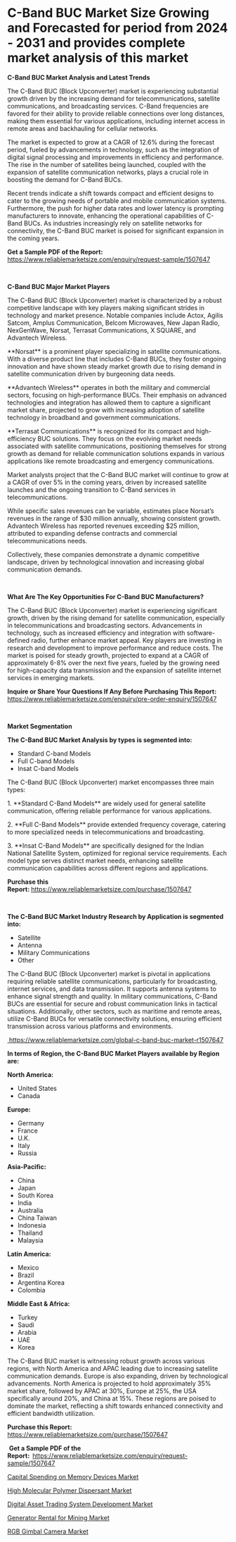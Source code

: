 <p><h1>C-Band BUC Market Size Growing and Forecasted for period from 2024 - 2031 and provides complete market analysis of this market</h1></p><p><strong>C-Band BUC Market Analysis and Latest Trends</strong></p>
<p><p>The C-Band BUC (Block Upconverter) market is experiencing substantial growth driven by the increasing demand for telecommunications, satellite communications, and broadcasting services. C-Band frequencies are favored for their ability to provide reliable connections over long distances, making them essential for various applications, including internet access in remote areas and backhauling for cellular networks. </p><p>The market is expected to grow at a CAGR of 12.6% during the forecast period, fueled by advancements in technology, such as the integration of digital signal processing and improvements in efficiency and performance. The rise in the number of satellites being launched, coupled with the expansion of satellite communication networks, plays a crucial role in boosting the demand for C-Band BUCs. </p><p>Recent trends indicate a shift towards compact and efficient designs to cater to the growing needs of portable and mobile communication systems. Furthermore, the push for higher data rates and lower latency is prompting manufacturers to innovate, enhancing the operational capabilities of C-Band BUCs. As industries increasingly rely on satellite networks for connectivity, the C-Band BUC market is poised for significant expansion in the coming years.</p></p>
<p><strong>Get a Sample PDF of the Report:&nbsp;</strong> <a href="https://www.reliablemarketsize.com/enquiry/request-sample/1507647?utm_campaign=1836&utm_medium=2&utm_source=Github&utm_content=ia&utm_term=07122024&utm_id=c-band-buc">https://www.reliablemarketsize.com/enquiry/request-sample/1507647</a></p>
<p>&nbsp;</p>
<p><strong>C-Band BUC Major Market Players</strong></p>
<p><p>The C-Band BUC (Block Upconverter) market is characterized by a robust competitive landscape with key players making significant strides in technology and market presence. Notable companies include Actox, Agilis Satcom, Amplus Communication, Belcom Microwaves, New Japan Radio, NexGenWave, Norsat, Terrasat Communications, X SQUARE, and Advantech Wireless.</p><p>**Norsat** is a prominent player specializing in satellite communications. With a diverse product line that includes C-Band BUCs, they foster ongoing innovation and have shown steady market growth due to rising demand in satellite communication driven by burgeoning data needs.</p><p>**Advantech Wireless** operates in both the military and commercial sectors, focusing on high-performance BUCs. Their emphasis on advanced technologies and integration has allowed them to capture a significant market share, projected to grow with increasing adoption of satellite technology in broadband and government communications.</p><p>**Terrasat Communications** is recognized for its compact and high-efficiency BUC solutions. They focus on the evolving market needs associated with satellite communications, positioning themselves for strong growth as demand for reliable communication solutions expands in various applications like remote broadcasting and emergency communications.</p><p>Market analysts project that the C-Band BUC market will continue to grow at a CAGR of over 5% in the coming years, driven by increased satellite launches and the ongoing transition to C-Band services in telecommunications. </p><p>While specific sales revenues can be variable, estimates place Norsat’s revenues in the range of $30 million annually, showing consistent growth. Advantech Wireless has reported revenues exceeding $25 million, attributed to expanding defense contracts and commercial telecommunications needs.</p><p>Collectively, these companies demonstrate a dynamic competitive landscape, driven by technological innovation and increasing global communication demands.</p></p>
<p>&nbsp;</p>
<p><strong>What Are The Key Opportunities For C-Band BUC Manufacturers?</strong></p>
<p><p>The C-Band BUC (Block Upconverter) market is experiencing significant growth, driven by the rising demand for satellite communication, especially in telecommunications and broadcasting sectors. Advancements in technology, such as increased efficiency and integration with software-defined radio, further enhance market appeal. Key players are investing in research and development to improve performance and reduce costs. The market is poised for steady growth, projected to expand at a CAGR of approximately 6-8% over the next five years, fueled by the growing need for high-capacity data transmission and the expansion of satellite internet services in emerging markets.</p></p>
<p><strong>Inquire or Share Your Questions If Any Before Purchasing This Report:</strong> <a href="https://www.reliablemarketsize.com/enquiry/pre-order-enquiry/1507647?utm_campaign=1836&utm_medium=2&utm_source=Github&utm_content=ia&utm_term=07122024&utm_id=c-band-buc">https://www.reliablemarketsize.com/enquiry/pre-order-enquiry/1507647</a></p>
<p>&nbsp;</p>
<p><strong>Market Segmentation</strong></p>
<p><strong>The C-Band BUC Market Analysis by types is segmented into:</strong></p>
<p><ul><li>Standard C-band Models</li><li>Full C-band Models</li><li>Insat C-band Models</li></ul></p>
<p><p>The C-Band BUC (Block Upconverter) market encompasses three main types: </p><p>1. **Standard C-Band Models** are widely used for general satellite communication, offering reliable performance for various applications.</p><p>2. **Full C-Band Models** provide extended frequency coverage, catering to more specialized needs in telecommunications and broadcasting.</p><p>3. **Insat C-Band Models** are specifically designed for the Indian National Satellite System, optimized for regional service requirements. Each model type serves distinct market needs, enhancing satellite communication capabilities across different regions and applications.</p></p>
<p><strong>Purchase this Report:&nbsp;</strong><a href="https://www.reliablemarketsize.com/purchase/1507647?utm_campaign=1836&utm_medium=2&utm_source=Github&utm_content=ia&utm_term=07122024&utm_id=c-band-buc">https://www.reliablemarketsize.com/purchase/1507647</a></p>
<p>&nbsp;</p>
<p><strong>The C-Band BUC Market Industry Research by Application is segmented into:</strong></p>
<p><ul><li>Satellite</li><li>Antenna</li><li>Military Communications</li><li>Other</li></ul></p>
<p><p>The C-Band BUC (Block Upconverter) market is pivotal in applications requiring reliable satellite communications, particularly for broadcasting, internet services, and data transmission. It supports antenna systems to enhance signal strength and quality. In military communications, C-Band BUCs are essential for secure and robust communication links in tactical situations. Additionally, other sectors, such as maritime and remote areas, utilize C-Band BUCs for versatile connectivity solutions, ensuring efficient transmission across various platforms and environments.</p></p>
<p><a href="https://www.reliablemarketsize.com/global-c-band-buc-market-r1507647?utm_campaign=1836&utm_medium=2&utm_source=Github&utm_content=ia&utm_term=07122024&utm_id=c-band-buc">&nbsp;https://www.reliablemarketsize.com/global-c-band-buc-market-r1507647</a></p>
<p><strong>In terms of Region, the C-Band BUC Market Players available by Region are:</strong></p>
<p>
    <p> <strong> North America: </strong>
        <ul>
            <li>United States</li>
            <li>Canada</li>
        </ul>
        </p> 
    <p> <strong> Europe: </strong>
        <ul>
            <li>Germany</li>
            <li>France</li>
            <li>U.K.</li>
            <li>Italy</li>
            <li>Russia</li>
        </ul>
        </p> 
    <p> <strong> Asia-Pacific: </strong>
        <ul>
            <li>China</li>
            <li>Japan</li>
            <li>South Korea</li>
            <li>India</li>
            <li>Australia</li>
            <li>China Taiwan</li>
            <li>Indonesia</li>
            <li>Thailand</li>
            <li>Malaysia</li>
        </ul>
        </p> 
    <p> <strong> Latin America: </strong>
        <ul>
            <li>Mexico</li>
            <li>Brazil</li>
            <li>Argentina Korea</li>
            <li>Colombia</li>
        </ul>
        </p> 
    <p> <strong> Middle East & Africa: </strong>
        <ul>
            <li>Turkey</li>
            <li>Saudi</li>
            <li>Arabia</li>
            <li>UAE</li>
            <li>Korea</li>
        </ul>
    </p>
    </p>
<p><p>The C-Band BUC market is witnessing robust growth across various regions, with North America and APAC leading due to increasing satellite communication demands. Europe is also expanding, driven by technological advancements. North America is projected to hold approximately 35% market share, followed by APAC at 30%, Europe at 25%, the USA specifically around 20%, and China at 15%. These regions are poised to dominate the market, reflecting a shift towards enhanced connectivity and efficient bandwidth utilization.</p></p>
<p><strong>Purchase this Report: </strong><a href="https://www.reliablemarketsize.com/purchase/1507647?utm_campaign=1836&utm_medium=2&utm_source=Github&utm_content=ia&utm_term=07122024&utm_id=c-band-buc">https://www.reliablemarketsize.com/purchase/1507647</a></p>
<p>&nbsp;<strong>Get a Sample PDF of the Report:&nbsp;&nbsp;</strong><a href="https://www.reliablemarketsize.com/enquiry/request-sample/1507647?utm_campaign=1836&utm_medium=2&utm_source=Github&utm_content=ia&utm_term=07122024&utm_id=c-band-buc">https://www.reliablemarketsize.com/enquiry/request-sample/1507647</a></p>
<p><strong></strong></p>
<p><p><a href="https://www.linkedin.com/pulse/exploring-growth-potential-capital-spending-memory-devices-vdxce?utm_campaign=1836&utm_medium=2&utm_source=Github&utm_content=ia&utm_term=07122024&utm_id=c-band-buc">Capital Spending on Memory Devices Market</a></p><p><a href="https://issuu.com/reportprime-2/docs/high-molecular-polymer-dispersant-market-size-2030?utm_campaign=1836&utm_medium=2&utm_source=Github&utm_content=ia&utm_term=07122024&utm_id=c-band-buc">High Molecular Polymer Dispersant Market</a></p><p><a href="https://www.linkedin.com/pulse/projected-growth-digital-asset-trading-system-development-hqawe?utm_campaign=1836&utm_medium=2&utm_source=Github&utm_content=ia&utm_term=07122024&utm_id=c-band-buc">Digital Asset Trading System Development Market</a></p><p><a href="https://www.linkedin.com/pulse/sales-projections-analysis-generator-rental-mining-market-oe5ke?utm_campaign=1836&utm_medium=2&utm_source=Github&utm_content=ia&utm_term=07122024&utm_id=c-band-buc">Generator Rental for Mining Market</a></p><p><a href="https://issuu.com/reportprime-2/docs/rgb-gimbal-camera-market-size-2030.pptx?utm_campaign=1836&utm_medium=2&utm_source=Github&utm_content=ia&utm_term=07122024&utm_id=c-band-buc">RGB Gimbal Camera Market</a></p></p>